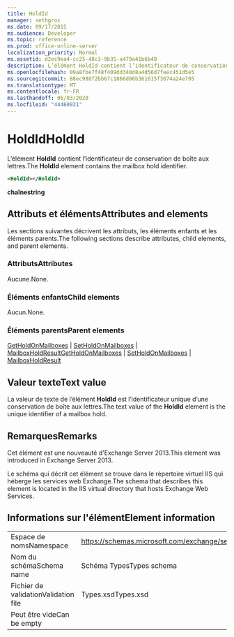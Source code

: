 ```yaml
---
title: HoldId
manager: sethgros
ms.date: 09/17/2015
ms.audience: Developer
ms.topic: reference
ms.prod: office-online-server
localization_priority: Normal
ms.assetid: d2ec9ea4-cc25-48c3-9b35-a479a41b6b48
description: L’élément HoldId contient l’identificateur de conservation de boîte aux lettres.
ms.openlocfilehash: 09a8fbe7f48f409dd340d8a4d56d7feec451d5e5
ms.sourcegitcommit: 88ec988f2bb67c1866d06b361615f3674a24e795
ms.translationtype: MT
ms.contentlocale: fr-FR
ms.lasthandoff: 06/03/2020
ms.locfileid: "44460931"
---
```

# <a name="holdid"></a><span data-ttu-id="4e088-103">HoldId</span><span class="sxs-lookup"><span data-stu-id="4e088-103">HoldId</span></span>

<span data-ttu-id="4e088-104">L’élément **HoldId** contient l’identificateur de conservation de boîte aux lettres.</span><span class="sxs-lookup"><span data-stu-id="4e088-104">The **HoldId** element contains the mailbox hold identifier.</span></span> 
  
```XML
<HoldId></HoldId>
```

 <span data-ttu-id="4e088-105">**chaîne**</span><span class="sxs-lookup"><span data-stu-id="4e088-105">**string**</span></span>
## <a name="attributes-and-elements"></a><span data-ttu-id="4e088-106">Attributs et éléments</span><span class="sxs-lookup"><span data-stu-id="4e088-106">Attributes and elements</span></span>

<span data-ttu-id="4e088-107">Les sections suivantes décrivent les attributs, les éléments enfants et les éléments parents.</span><span class="sxs-lookup"><span data-stu-id="4e088-107">The following sections describe attributes, child elements, and parent elements.</span></span>
  
### <a name="attributes"></a><span data-ttu-id="4e088-108">Attributs</span><span class="sxs-lookup"><span data-stu-id="4e088-108">Attributes</span></span>

<span data-ttu-id="4e088-109">Aucune.</span><span class="sxs-lookup"><span data-stu-id="4e088-109">None.</span></span>
  
### <a name="child-elements"></a><span data-ttu-id="4e088-110">Éléments enfants</span><span class="sxs-lookup"><span data-stu-id="4e088-110">Child elements</span></span>

<span data-ttu-id="4e088-111">Aucun.</span><span class="sxs-lookup"><span data-stu-id="4e088-111">None.</span></span>
  
### <a name="parent-elements"></a><span data-ttu-id="4e088-112">Éléments parents</span><span class="sxs-lookup"><span data-stu-id="4e088-112">Parent elements</span></span>

<span data-ttu-id="4e088-113">[GetHoldOnMailboxes](getholdonmailboxes.md)  |  [SetHoldOnMailboxes](setholdonmailboxes.md)  |  [MailboxHoldResult](mailboxholdresult.md)</span><span class="sxs-lookup"><span data-stu-id="4e088-113">[GetHoldOnMailboxes](getholdonmailboxes.md) | [SetHoldOnMailboxes](setholdonmailboxes.md) | [MailboxHoldResult](mailboxholdresult.md)</span></span>
  
## <a name="text-value"></a><span data-ttu-id="4e088-114">Valeur texte</span><span class="sxs-lookup"><span data-stu-id="4e088-114">Text value</span></span>

<span data-ttu-id="4e088-115">La valeur de texte de l’élément **HoldId** est l’identificateur unique d’une conservation de boîte aux lettres.</span><span class="sxs-lookup"><span data-stu-id="4e088-115">The text value of the **HoldId** element is the unique identifier of a mailbox hold.</span></span> 
  
## <a name="remarks"></a><span data-ttu-id="4e088-116">Remarques</span><span class="sxs-lookup"><span data-stu-id="4e088-116">Remarks</span></span>

<span data-ttu-id="4e088-117">Cet élément est une nouveauté d'Exchange Server 2013.</span><span class="sxs-lookup"><span data-stu-id="4e088-117">This element was introduced in Exchange Server 2013.</span></span>
  
<span data-ttu-id="4e088-118">Le schéma qui décrit cet élément se trouve dans le répertoire virtuel IIS qui héberge les services web Exchange.</span><span class="sxs-lookup"><span data-stu-id="4e088-118">The schema that describes this element is located in the IIS virtual directory that hosts Exchange Web Services.</span></span>
  
## <a name="element-information"></a><span data-ttu-id="4e088-119">Informations sur l'élément</span><span class="sxs-lookup"><span data-stu-id="4e088-119">Element information</span></span>

|||
|:-----|:-----|
|<span data-ttu-id="4e088-120">Espace de noms</span><span class="sxs-lookup"><span data-stu-id="4e088-120">Namespace</span></span>  <br/> |https://schemas.microsoft.com/exchange/services/2006/types  <br/> |
|<span data-ttu-id="4e088-121">Nom du schéma</span><span class="sxs-lookup"><span data-stu-id="4e088-121">Schema name</span></span>  <br/> |<span data-ttu-id="4e088-122">Schéma Types</span><span class="sxs-lookup"><span data-stu-id="4e088-122">Types schema</span></span>  <br/> |
|<span data-ttu-id="4e088-123">Fichier de validation</span><span class="sxs-lookup"><span data-stu-id="4e088-123">Validation file</span></span>  <br/> |<span data-ttu-id="4e088-124">Types.xsd</span><span class="sxs-lookup"><span data-stu-id="4e088-124">Types.xsd</span></span>  <br/> |
|<span data-ttu-id="4e088-125">Peut être vide</span><span class="sxs-lookup"><span data-stu-id="4e088-125">Can be empty</span></span>  <br/> ||
   


